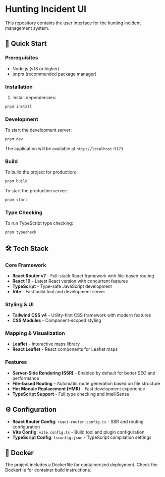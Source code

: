 # Hunting Incident UI

This repository contains the user interface for the hunting incident management system.

## 🚀 Quick Start

### Prerequisites

- Node.js (v18 or higher)
- pnpm (recommended package manager)

### Installation

1. Install dependencies:

```bash
pnpm install
```

### Development

To start the development server:

```bash
pnpm dev
```

The application will be available at `http://localhost:5173`

### Build

To build the project for production:

```bash
pnpm build
```

To start the production server:

```bash
pnpm start
```

### Type Checking

To run TypeScript type checking:

```bash
pnpm typecheck
```

## 🛠️ Tech Stack

### Core Framework

- **React Router v7** - Full-stack React framework with file-based routing
- **React 19** - Latest React version with concurrent features
- **TypeScript** - Type-safe JavaScript development
- **Vite** - Fast build tool and development server

### Styling & UI

- **Tailwind CSS v4** - Utility-first CSS framework with modern features
- **CSS Modules** - Component-scoped styling

### Mapping & Visualization

- **Leaflet** - Interactive maps library
- **React Leaflet** - React components for Leaflet maps

### Features

- **Server-Side Rendering (SSR)** - Enabled by default for better SEO and performance
- **File-based Routing** - Automatic route generation based on file structure
- **Hot Module Replacement (HMR)** - Fast development experience
- **TypeScript Support** - Full type checking and IntelliSense

## ⚙️ Configuration

- **React Router Config**: `react-router.config.ts` - SSR and routing configuration
- **Vite Config**: `vite.config.ts` - Build tool and plugin configuration
- **TypeScript Config**: `tsconfig.json` - TypeScript compilation settings

## 🐳 Docker

The project includes a Dockerfile for containerized deployment. Check the Dockerfile for container build instructions.

